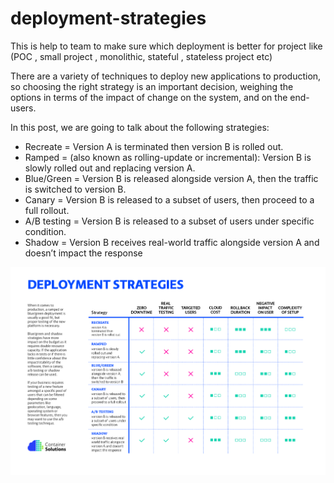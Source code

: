 # deployment-strategies
This is help to team to make sure which deployment is better for project like (POC , small project , monolithic, stateful , stateless project etc)

There are a variety of techniques to deploy new applications to production, so choosing the right strategy is an important decision, weighing the options in terms of the impact of change on the system, and on the end-users.

In this post, we are going to talk about the following strategies:

* Recreate = Version A is terminated then version B is rolled out.
* Ramped = (also known as rolling-update or incremental): Version B is slowly rolled out and replacing version A.
* Blue/Green = Version B is released alongside version A, then the traffic is switched to version B.
* Canary = Version B is released to a subset of users, then proceed to a full rollout.
* A/B testing = Version B is released to a subset of users under specific condition.
* Shadow = Version B receives real-world traffic alongside version A and doesn’t impact the response
  
![deployment strategy decision diagram](decision-diagram.png)
